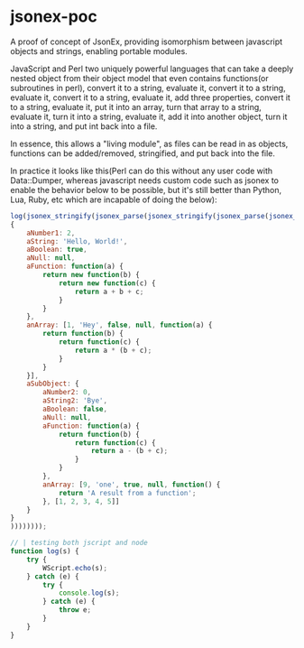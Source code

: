 # jsonex-poc
A proof of concept of JsonEx, providing isomorphism between javascript objects and strings, enabling portable modules.

JavaScript and Perl two uniquely powerful languages that can take a deeply nested object from their object model that even contains functions(or subroutines in perl), convert it to a string, evaluate it, convert it to a string, evaluate it, convert it to a string, evaluate it, add three properties, convert it to a string, evaluate it, put it into an array, turn that array to a string, evaluate it, turn it into a string, evaluate it, add it into another object, turn it into a string, and put int back into a file. 

In essence, this allows a "living module", as files can be read in as objects, functions can be added/removed, stringified, and put back into the file. 

In practice it looks like this(Perl can do this without any user code with Data::Dumper, whereas javascript needs custom code such as jsonex to enable the behavior below to be possible, but it's still better than Python, Lua, Ruby, etc which are incapable of doing the below):

```js
log(jsonex_stringify(jsonex_parse(jsonex_stringify(jsonex_parse(jsonex_stringify(jsonex_parse(jsonex_stringify(
{
    aNumber1: 2,
    aString: 'Hello, World!',
    aBoolean: true,
    aNull: null,
    aFunction: function(a) {
        return new function(b) {
            return new function(c) {
                return a + b + c;
            }
        }
    },
    anArray: [1, 'Hey', false, null, function(a) {
        return function(b) {
            return function(c) {
                return a * (b + c);
            }
        }
    }],
    aSubObject: {
        aNumber2: 0,
        aString2: 'Bye',
        aBoolean: false,
        aNull: null,
        aFunction: function(a) {
            return function(b) {
                return function(c) {
                    return a - (b + c);
                }
            }
        },
        anArray: [9, 'one', true, null, function() { 
            return 'A result from a function'; 
        }, [1, 2, 3, 4, 5]]
    }
}
))))))));

// | testing both jscript and node
function log(s) {
    try {
        WScript.echo(s);
    } catch (e) {
        try {
            console.log(s);
        } catch (e) {
            throw e;
        }
    }
}
```
